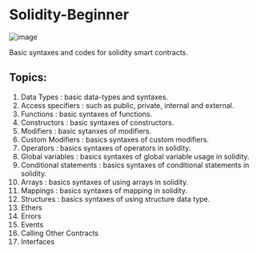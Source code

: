 # Solidity-Beginner
![image](https://github.com/MainakRepositor/Solidity-Beginner/assets/64016811/7c8204b6-635a-4fc7-905c-515f58be58f9)

Basic syntaxes and codes for solidity smart contracts.

## Topics:

 <ol>
   <li>Data Types : basic data-types and syntaxes.</li> 
   <li>Access specifiers : such as public, private, internal and external.</li>
   <li>Functions : basic syntaxes of functions.</li>
   <li>Constructors : basic syntaxes of constructors.</li>
   <li>Modifiers : basic sytanxes of modifiers.</li>
   <li>Custom Modifiers : basics syntaxes of custom modifiers.</li>
   <li>Operators : basics syntaxes of operators in solidity.</li>
   <li>Global variables : basics syntaxes of global variable usage in solidity.</li>
   <li>Conditional statements : basics syntaxes of conditional statements in solidity.</li>
   <li>Arrays : basics syntaxes of using arrays in solidity.</li>
   <li>Mappings : basics syntaxes of mapping in solidity.</li>
   <li>Structures : basics syntaxes of using structure data type.</li>
   <li>Ethers</li>
   <li>Errors</li>
   <li>Events</li>
   <li>Calling Other Contracts</li>
   <li>Interfaces</li>
   
 </ol>
